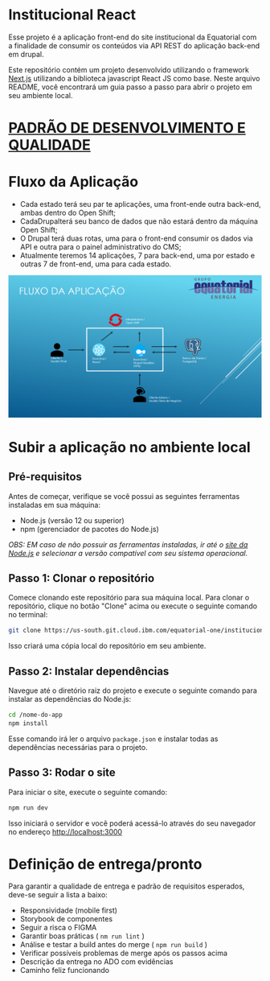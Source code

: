 # Institucional React
Esse projeto é a aplicação front-end do site institucional da Equatorial com a finalidade de consumir os conteúdos via API REST do aplicação back-end em drupal.

Este repositório contém um projeto desenvolvido utilizando o framework [Next.js](https://nextjs.org/) utilizando a biblioteca javascript React JS como base. Neste arquivo README, você encontrará um guia passo a passo para abrir o projeto em seu ambiente local.

# [PADRÃO DE DESENVOLVIMENTO E QUALIDADE](/readme/Definitions.md)

# Fluxo da Aplicação
- Cada estado terá seu par te aplicações, uma front-ende outra back-end, ambas dentro do Open Shift;
- CadaDrupalterá seu banco de dados que não estará dentro da máquina Open Shift;
- O Drupal terá duas rotas, uma para o front-end consumir os dados via API e outra para o painel administrativo do CMS;
- Atualmente teremos 14 aplicações, 7 para back-end, uma por estado e outras 7 de front-end, uma para cada estado.

![Fluxo da aplicação](/readme/app_flow.png)

# Subir a aplicação no ambiente local
## Pré-requisitos

Antes de começar, verifique se você possui as seguintes ferramentas instaladas em sua máquina:

- Node.js (versão 12 ou superior)
- npm (gerenciador de pacotes do Node.js)

_OBS: EM caso de não possuir as ferramentas instaladas, ir até o [site da Node.js](https://nodejs.org/en) e selecionar a versão compatível com seu sistema operacional._

## Passo 1: Clonar o repositório

Comece clonando este repositório para sua máquina local. Para clonar o repositório, clique no botão "Clone" acima ou execute o seguinte comando no terminal:

```bash
git clone https://us-south.git.cloud.ibm.com/equatorial-one/institucional-react.git
```

Isso criará uma cópia local do repositório em seu ambiente.

## Passo 2: Instalar dependências

Navegue até o diretório raiz do projeto e execute o seguinte comando para instalar as dependências do Node.js:

```bash
cd /nome-do-app
npm install
```

Esse comando irá ler o arquivo `package.json` e instalar todas as dependências necessárias para o projeto.

## Passo 3: Rodar o site

Para iniciar o site, execute o seguinte comando:

```bash
npm run dev
```

Isso iniciará o servidor e você poderá acessá-lo através do seu navegador no endereço [http://localhost:3000](http://localhost:3000)

# Definição de entrega/pronto
Para garantir a qualidade de entrega e padrão de requisitos esperados, deve-se seguir a lista a baixo:
- Responsividade (mobile first)
- Storybook de componentes
- Seguir a risca o FIGMA
- Garantir boas práticas ( `nm run lint` )
- Análise e testar a build antes do merge ( `npm run build` )
- Verificar possíveis problemas de merge após os passos acima
- Descrição da entrega no ADO com evidências
- Caminho feliz funcionando

